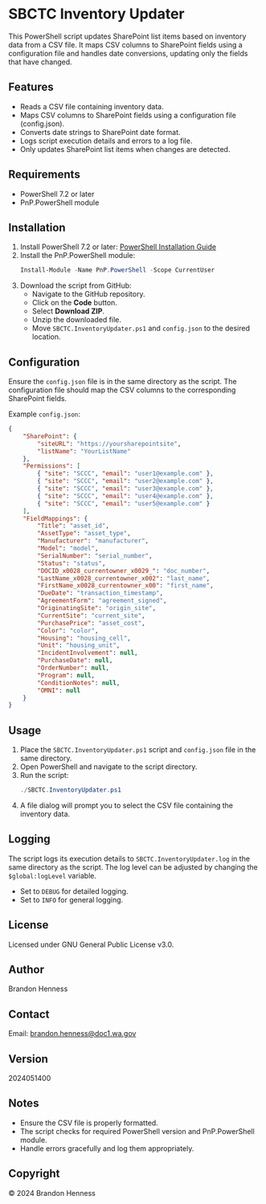 # SBCTC Inventory Updater

This PowerShell script updates SharePoint list items based on inventory data from a CSV file. It maps CSV columns to SharePoint fields using a configuration file and handles date conversions, updating only the fields that have changed.

## Features

- Reads a CSV file containing inventory data.
- Maps CSV columns to SharePoint fields using a configuration file (config.json).
- Converts date strings to SharePoint date format.
- Logs script execution details and errors to a log file.
- Only updates SharePoint list items when changes are detected.

## Requirements

- PowerShell 7.2 or later
- PnP.PowerShell module

## Installation

1. Install PowerShell 7.2 or later: [PowerShell Installation Guide](https://docs.microsoft.com/en-us/powershell/scripting/install/installing-powershell)
2. Install the PnP.PowerShell module:
    ```powershell
    Install-Module -Name PnP.PowerShell -Scope CurrentUser
    ```
3. Download the script from GitHub:
    - Navigate to the GitHub repository.
    - Click on the **Code** button.
    - Select **Download ZIP**.
    - Unzip the downloaded file.
    - Move `SBCTC.InventoryUpdater.ps1` and `config.json` to the desired location.

## Configuration

Ensure the `config.json` file is in the same directory as the script. The configuration file should map the CSV columns to the corresponding SharePoint fields.

Example `config.json`:
```json
{
    "SharePoint": {
        "siteURL": "https://yoursharepointsite",
        "listName": "YourListName"
    },
    "Permissions": [
        { "site": "SCCC", "email": "user1@example.com" },
        { "site": "SCCC", "email": "user2@example.com" },
        { "site": "SCCC", "email": "user3@example.com" },
        { "site": "SCCC", "email": "user4@example.com" },
        { "site": "SCCC", "email": "user5@example.com" }
    ],
    "FieldMappings": {
        "Title": "asset_id",
        "AssetType": "asset_type",
        "Manufacturer": "manufacturer",
        "Model": "model",
        "SerialNumber": "serial_number",
        "Status": "status",
        "DOCID_x0028_currentowner_x0029_": "doc_number",
        "LastName_x0028_currentowner_x002": "last_name",
        "FirstName_x0028_currentowner_x00": "first_name",
        "DueDate": "transaction_timestamp",
        "AgreementForm": "agreement_signed",
        "OriginatingSite": "origin_site",
        "CurrentSite": "current_site",
        "PurchasePrice": "asset_cost",
        "Color": "color",
        "Housing": "housing_cell",
        "Unit": "housing_unit",
        "IncidentInvolvement": null,
        "PurchaseDate": null,
        "OrderNumber": null,
        "Program": null,
        "ConditionNotes": null,
        "OMNI": null
    }
}
```

## Usage

1. Place the `SBCTC.InventoryUpdater.ps1` script and `config.json` file in the same directory.
2. Open PowerShell and navigate to the script directory.
3. Run the script:
    ```powershell
    ./SBCTC.InventoryUpdater.ps1
    ```
4. A file dialog will prompt you to select the CSV file containing the inventory data.


## Logging

The script logs its execution details to `SBCTC.InventoryUpdater.log` in the same directory as the script. The log level can be adjusted by changing the `$global:logLevel` variable.

- Set to `DEBUG` for detailed logging.
- Set to `INFO` for general logging.

## License

Licensed under GNU General Public License v3.0.

## Author

Brandon Henness

## Contact

Email: [brandon.henness@doc1.wa.gov](mailto:brandon.henness@doc1.wa.gov)

## Version

2024051400

## Notes

- Ensure the CSV file is properly formatted.
- The script checks for required PowerShell version and PnP.PowerShell module.
- Handle errors gracefully and log them appropriately.

## Copyright

© 2024 Brandon Henness
